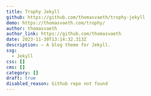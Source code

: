 ```yaml
---
title: Trophy Jekyll
github: https://github.com/thomasvaeth/trophy-jekyll
demo: https://thomasvaeth.com/trophy/
author: thomasvaeth
author_link: https://github.com/thomasvaeth
date: 2023-11-30T13:14:32.313Z
description: – A blog theme for Jekyll.
ssg:
  - Jekyll
css: []
cms: []
category: []
draft: true
disabled_reason: Github repo not found
---
```

